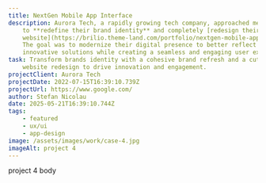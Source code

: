 ```yaml
---
title: NextGen Mobile App Interface
description: Aurora Tech, a rapidly growing tech company, approached me
    to **redefine their brand identity** and completely [redesign their
    website](https://brilio.theme-land.com/portfolio/nextgen-mobile-app-interface/#).
    The goal was to modernize their digital presence to better reflect their
    innovative solutions while creating a seamless and engaging user experience.
task: Transform brands identity with a cohesive brand refresh and a cutting-edge
    website redesign to drive innovation and engagement.
projectClient: Aurora Tech
projectDate: 2022-07-15T16:39:10.739Z
projectUrl: https://www.google.com/
author: Stefan Nicolau
date: 2025-05-21T16:39:10.744Z
tags:
    - featured
    - ux/ui
    - app-design
image: /assets/images/work/case-4.jpg
imageAlt: project 4
---
```


p﻿roject 4 body

